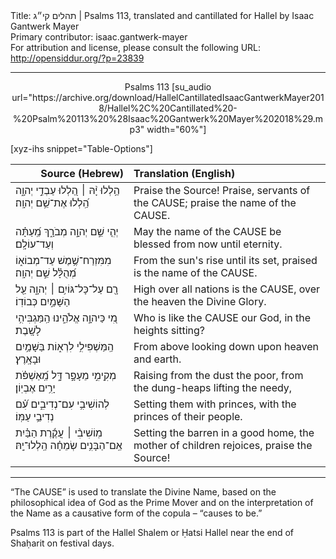 <html>
<head></head>
<body>
Title: תהלים קי״ג | Psalms 113, translated and cantillated for Hallel by Isaac Gantwerk Mayer<br />
Primary contributor: isaac.gantwerk-mayer<br />
For attribution and license, please consult the following URL: <a href="http://opensiddur.org/?p=23839">http://opensiddur.org/?p=23839</a>
<p />
<hr />

<center>
Psalms 113 [su_audio url="https://archive.org/download/HallelCantillatedIsaacGantwerkMayer2018/Hallel%2C%20Cantillated%20-%20Psalm%20113%20%28Isaac%20Gantwerk%20Mayer%202018%29.mp3" width="60%"]
</center>


[xyz-ihs snippet="Table-Options"]<table style="margin-left: auto; margin-right: auto;" class="draggable">
<thead><tr><th id="x" style="text-align: right;">Source (Hebrew)</th><th style="text-align: left;">Translation (English)</th></tr></thead>
<tbody>
<tr><td style="vertical-align:top;">
<div class="liturgy" lang="he">
הַ֥לְלוּ יָ֨הּ ׀ 
הַ֭לְלוּ עַבְדֵ֣י יְהוָ֑ה 
הַֽ֝לְלוּ אֶת־שֵׁ֥ם יְהוָֽה׃
</span></div></td>
 
<td style="vertical-align:top;">
<div class="english" lang="en">
Praise the Source!
Praise, servants of the <span style="text-transform: uppercase;">Cause</span>;		
praise the name of the <span style="text-transform: uppercase;">Cause</span>.
</div></td></tr>


<tr><td style="vertical-align:top;">
<div class="liturgy" lang="he">
יְהִ֤י שֵׁ֣ם יְהוָ֣ה מְבֹרָ֑ךְ 
מֵֽ֝עַתָּ֗ה וְעַד־עוֹלָֽם׃
</span></div></td>
 
<td style="vertical-align:top;">
<div class="english" lang="en">
May the name of the <span style="text-transform: uppercase;">Cause</span> be blessed
from now until eternity.
</div></td></tr>


<tr><td style="vertical-align:top;">
<div class="liturgy" lang="he">
מִמִּזְרַח־שֶׁ֥מֶשׁ עַד־מְבוֹא֑וֹ 
מְ֝הֻלָּ֗ל שֵׁ֣ם יְהוָֽה׃
</span></div></td>
 
<td style="vertical-align:top;">
<div class="english" lang="en">
From the sun's rise until its set,
praised is the name of the <span style="text-transform: uppercase;">Cause</span>.
</div></td></tr>


<tr><td style="vertical-align:top;">
<div class="liturgy" lang="he">
רָ֖ם עַל־כָּל־גּוֹיִ֥ם ׀ יְהוָ֑ה 
עַ֖ל הַשָּׁמַ֣יִם כְּבוֹדֽוֹ׃
</span></div></td>
 
<td style="vertical-align:top;">
<div class="english" lang="en">
High over all nations is the <span style="text-transform: uppercase;">Cause</span>,	
over the heaven the Divine Glory.
</div></td></tr>


<tr><td style="vertical-align:top;">
<div class="liturgy" lang="he">
מִ֭י כַּיהוָ֣ה אֱלֹהֵ֑ינוּ 
הַֽמַּגְבִּיהִ֥י לָשָֽׁבֶת׃
</span></div></td>
 
<td style="vertical-align:top;">
<div class="english" lang="en">
Who is like the <span style="text-transform: uppercase;">Cause</span> our God,
in the heights sitting?
</div></td></tr>


<tr><td style="vertical-align:top;">
<div class="liturgy" lang="he">
הַֽמַּשְׁפִּילִ֥י לִרְא֑וֹת 
בַּשָּׁמַ֥יִם וּבָאָֽרֶץ׃
</span></div></td>
 
<td style="vertical-align:top;">
<div class="english" lang="en">
From above looking down
upon heaven and earth.
</div></td></tr>


<tr><td style="vertical-align:top;">
<div class="liturgy" lang="he">
מְקִֽימִ֣י מֵעָפָ֣ר דָּ֑ל 
מֵֽ֝אַשְׁפֹּ֗ת יָרִ֥ים אֶבְיֽוֹן׃
</span></div></td>
 
<td style="vertical-align:top;">
<div class="english" lang="en">
Raising from the dust the poor,
from the dung-heaps lifting the needy,
</div></td></tr>


<tr><td style="vertical-align:top;">
<div class="liturgy" lang="he">
לְהוֹשִׁיבִ֥י עִם־נְדִיבִ֑ים 
עִ֝֗ם נְדִיבֵ֥י עַמּֽוֹ׃
</span></div></td>
 
<td style="vertical-align:top;">
<div class="english" lang="en">
Setting them with princes,
with the princes of their people.
</div></td></tr>


<tr><td style="vertical-align:top;">
<div class="liturgy" lang="he">
מֽוֹשִׁיבִ֨י ׀ עֲקֶ֬רֶת הַבַּ֗יִת 
אֵֽם־הַבָּנִ֥ים שְׂמֵחָ֗ה 
הַֽלְלוּ־יָֽהּ׃
</span></div></td>
 
<td style="vertical-align:top;">
<div class="english" lang="en">
Setting the barren in a good home,
the mother of children rejoices,
praise the Source!
</div></td></tr>
</tbody></table>

<hr />

“The <span style="text-transform: uppercase;">Cause</span>” is used to translate the Divine Name, based on the philosophical idea of God as the Prime Mover and on the interpretation of the Name as a causative form of the copula – “causes to be.”

Psalms 113 is part of the Hallel Shalem or Ḥatsi Hallel near the end of Shaḥarit on festival days. 
</body>
</html>